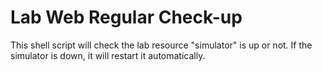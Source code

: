 # Lab Web Regular Check-up

This shell script will check the lab resource "simulator" is up or not.
If the simulator is down, it will restart it automatically.
